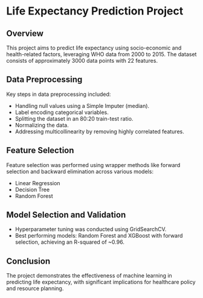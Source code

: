 # Life Expectancy Prediction Project

## Overview
This project aims to predict life expectancy using socio-economic and health-related factors, leveraging WHO data from 2000 to 2015. The dataset consists of approximately 3000 data points with 22 features.

## Data Preprocessing
Key steps in data preprocessing included:
- Handling null values using a Simple Imputer (median).
- Label encoding categorical variables.
- Splitting the dataset in an 80:20 train-test ratio.
- Normalizing the data.
- Addressing multicollinearity by removing highly correlated features.

## Feature Selection
Feature selection was performed using wrapper methods like forward selection and backward elimination across various models:
- Linear Regression
- Decision Tree
- Random Forest

## Model Selection and Validation
- Hyperparameter tuning was conducted using GridSearchCV.
- Best performing models: Random Forest and XGBoost with forward selection, achieving an R-squared of ~0.96.

## Conclusion
The project demonstrates the effectiveness of machine learning in predicting life expectancy, with significant implications for healthcare policy and resource planning.
